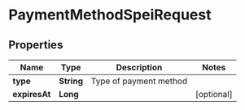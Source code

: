 

# PaymentMethodSpeiRequest

## Properties

Name | Type | Description | Notes
------------ | ------------- | ------------- | -------------
**type** | **String** | Type of payment method | 
**expiresAt** | **Long** |  |  [optional]




